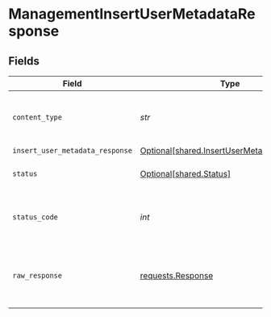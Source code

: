 # ManagementInsertUserMetadataResponse


## Fields

| Field                                                                                            | Type                                                                                             | Required                                                                                         | Description                                                                                      |
| ------------------------------------------------------------------------------------------------ | ------------------------------------------------------------------------------------------------ | ------------------------------------------------------------------------------------------------ | ------------------------------------------------------------------------------------------------ |
| `content_type`                                                                                   | *str*                                                                                            | :heavy_check_mark:                                                                               | HTTP response content type for this operation                                                    |
| `insert_user_metadata_response`                                                                  | [Optional[shared.InsertUserMetadataResponse]](../../models/shared/insertusermetadataresponse.md) | :heavy_minus_sign:                                                                               | OK                                                                                               |
| `status`                                                                                         | [Optional[shared.Status]](../../models/shared/status.md)                                         | :heavy_minus_sign:                                                                               | Default error response                                                                           |
| `status_code`                                                                                    | *int*                                                                                            | :heavy_check_mark:                                                                               | HTTP response status code for this operation                                                     |
| `raw_response`                                                                                   | [requests.Response](https://requests.readthedocs.io/en/latest/api/#requests.Response)            | :heavy_minus_sign:                                                                               | Raw HTTP response; suitable for custom response parsing                                          |